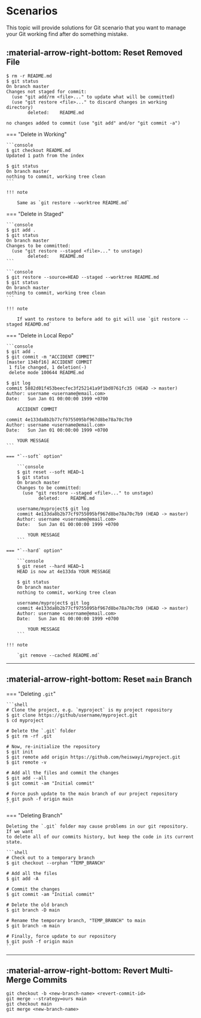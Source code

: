 # Scenarios

This topic will provide solutions for Git scenario that you want to manage your
Git working find after do something mistake.

## :material-arrow-right-bottom: Reset Removed File

```console
$ rm -r README.md
$ git status
On branch master
Changes not staged for commit:
  (use "git add/rm <file>..." to update what will be committed)
  (use "git restore <file>..." to discard changes in working directory)
        deleted:    README.md

no changes added to commit (use "git add" and/or "git commit -a")
```

=== "Delete in Working"

    ```console
    $ git checkout README.md
    Updated 1 path from the index

    $ git status
    On branch master
    nothing to commit, working tree clean
    ```

    !!! note

        Same as `git restore --worktree README.md`

=== "Delete in Staged"

    ```console
    $ git add .
    $ git status
    On branch master
    Changes to be committed:
      (use "git restore --staged <file>..." to unstage)
            deleted:    README.md
    ```

    ```console
    $ git restore --source=HEAD --staged --worktree README.md
    $ git status
    On branch master
    nothing to commit, working tree clean
    ```

    !!! note

        If want to restore to before add to git will use `git restore --staged READMD.md`

=== "Delete in Local Repo"

    ```console
    $ git add .
    $ git commit -m "ACCIDENT COMMIT"
    [master 134bf16] ACCIDENT COMMIT
     1 file changed, 1 deletion(-)
     delete mode 100644 README.md

    $ git log
    commit 5882d01f453beecfec3f252141a9f1bd0761fc35 (HEAD -> master)
    Author: username <username@email.com>
    Date:   Sun Jan 01 00:00:00 1999 +0700

        ACCIDENT COMMIT

    commit 4e133da8b2b77cf9755095bf967d8be78a70c7b9
    Author: username <username@email.com>
    Date:   Sun Jan 01 00:00:00 1999 +0700

        YOUR MESSAGE
    ```

    === "`--soft` option"

        ```console
        $ git reset --soft HEAD~1
        $ git status
        On branch master
        Changes to be committed:
          (use "git restore --staged <file>..." to unstage)
                deleted:    README.md

        username/myproject$ git log
        commit 4e133da8b2b77cf9755095bf967d8be78a70c7b9 (HEAD -> master)
        Author: username <username@email.com>
        Date:   Sun Jan 01 00:00:00 1999 +0700

            YOUR MESSAGE
        ```

    === "`--hard` option"

        ```console
        $ git reset --hard HEAD~1
        HEAD is now at 4e133da YOUR MESSAGE

        $ git status
        On branch master
        nothing to commit, working tree clean

        username/myproject$ git log
        commit 4e133da8b2b77cf9755095bf967d8be78a70c7b9 (HEAD -> master)
        Author: username <username@email.com>
        Date:   Sun Jan 01 00:00:00 1999 +0700

            YOUR MESSAGE
        ```

    !!! note

        `git remove --cached README.md`

---

## :material-arrow-right-bottom: Reset `main` Branch

=== "Deleting `.git`"

    ```shell
    # Clone the project, e.g. `myproject` is my project repository
    $ git clone https://github/username/myproject.git
    $ cd myproject

    # Delete the `.git` folder
    $ git rm -rf .git

    # Now, re-initialize the repository
    $ git init
    $ git remote add origin https://github.com/heiswayi/myproject.git
    $ git remote -v

    # Add all the files and commit the changes
    $ git add --all
    $ git commit -am "Initial commit"

    # Force push update to the main branch of our project repository
    $ git push -f origin main
    ```

=== "Deleting Branch"

    Deleting the `.git` folder may cause problems in our git repository. If we want
    to delete all of our commits history, but keep the code in its current state.

    ```shell
    # Check out to a temporary branch
    $ git checkout --orphan "TEMP_BRANCH"

    # Add all the files
    $ git add -A

    # Commit the changes
    $ git commit -am "Initial commit"

    # Delete the old branch
    $ git branch -D main

    # Rename the temporary branch, "TEMP_BRANCH" to main
    $ git branch -m main

    # Finally, force update to our repository
    $ git push -f origin main
    ```

---

## :material-arrow-right-bottom: Revert Multi-Merge Commits

```shell
git checkout -b <new-branch-name> <revert-commit-id>
git merge --strategy=ours main
git checkout main
git merge <new-branch-name>
```
